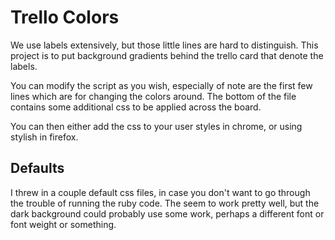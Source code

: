 # Trello Colors

We use labels extensively, but those little lines are hard to distinguish.
This project is to put background gradients behind the trello card that denote the labels.

You can modify the script as you wish, especially of note are the first few lines
which are for changing the colors around. The bottom of the file contains some additional css
to be applied across the board.

You can then either add the css to your user styles in chrome, or using stylish in firefox.

## Defaults

I threw in a couple default css files, in case you don't want to go through the trouble of
running the ruby code. The seem to work pretty well, but the dark background could probably
use some work, perhaps a different font or font weight or something.
